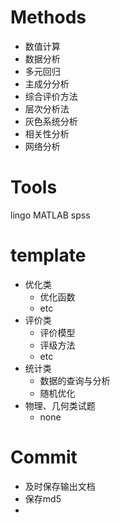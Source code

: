 # Methods

*   数值计算
*   数据分析
*   多元回归
*   主成分分析
*   综合评价方法
*   层次分析法
*   灰色系统分析
*   相关性分析
*   网络分析

# Tools

lingo MATLAB spss

# template

*   优化类
    *   优化函数
    *   etc
*   评价类
    *   评价模型
    *   评级方法
    *   etc
*   统计类
    *   数据的查询与分析
    *   随机优化
*   物理、几何类试题
    *   none

# Commit

*   及时保存输出文档
*   保存md5
*   